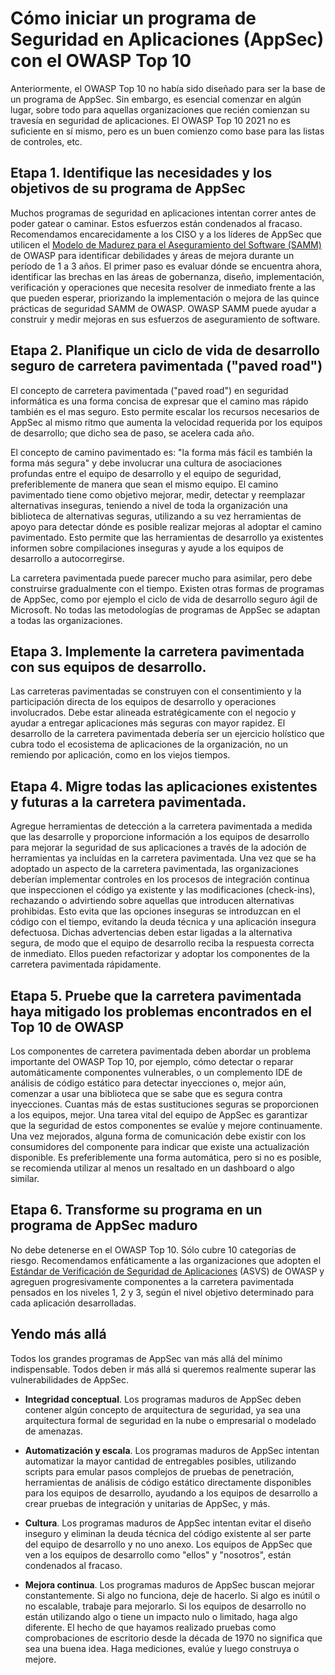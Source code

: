 # Cómo iniciar un programa de Seguridad en Aplicaciones (AppSec) con el OWASP Top 10 

Anteriormente, el OWASP Top 10 no había sido diseñado para ser la base de un programa de AppSec. Sin embargo, es esencial comenzar en algún lugar, sobre todo para aquellas organizaciones que recién comienzan su travesía en seguridad de aplicaciones.
El OWASP Top 10 2021 no es suficiente en sí mismo, pero es un buen comienzo como base para las listas de controles, etc.

## Etapa 1. Identifique las necesidades y los objetivos de su programa de AppSec

Muchos programas de seguridad en aplicaciones intentan correr antes de poder gatear o caminar. Estos esfuerzos están condenados al fracaso. Recomendamos encarecidamente a los CISO y a los líderes de AppSec que utilicen el [Modelo de Madurez para el Aseguramiento del Software (SAMM)](https://owaspsamm.org) de OWASP para identificar debilidades y áreas de mejora durante un período de 1 a 3 años. El primer paso es evaluar dónde se encuentra ahora, identificar las brechas en las áreas de gobernanza, diseño, implementación, verificación y operaciones que necesita resolver de inmediato frente a las que pueden esperar, priorizando la implementación o mejora de las quince prácticas de seguridad SAMM de OWASP. OWASP SAMM puede ayudar a construir y medir mejoras en sus esfuerzos de aseguramiento de software.
															   																	  
## Etapa 2. Planifique un ciclo de vida de desarrollo seguro de carretera pavimentada ("paved road")

El concepto de carretera pavimentada ("paved road") en seguridad informática es una forma concisa de expresar que el camino mas rápido también es el mas seguro. Esto permite escalar los recursos necesarios de AppSec al mismo ritmo que aumenta la velocidad requerida por los equipos de desarrollo; que dicho sea de paso, se acelera cada año.
																   
El concepto de camino pavimentado es: "la forma más fácil es también la forma más segura" y debe involucrar una cultura de asociaciones profundas entre el equipo de desarrollo y el equipo de seguridad, preferiblemente de manera que sean el mismo equipo. El camino pavimentado tiene como objetivo mejorar, medir, detectar y reemplazar alternativas inseguras, teniendo a nivel de toda la organización una biblioteca de alternativas seguras, utilizando a su vez herramientas de apoyo para detectar dónde es posible realizar mejoras al adoptar el camino pavimentado. Esto permite que las herramientas de desarrollo ya existentes informen sobre compilaciones inseguras y ayude a los equipos de desarrollo a autocorregirse.

La carretera pavimentada puede parecer mucho para asimilar, pero debe construirse gradualmente con el tiempo. Existen otras formas de programas de AppSec, como por ejemplo el ciclo de vida de desarrollo seguro ágil de Microsoft. No todas las metodologías de programas de AppSec se adaptan a todas las organizaciones.
																	 
## Etapa 3. Implemente la carretera pavimentada con sus equipos de desarrollo.

Las carreteras pavimentadas se construyen con el consentimiento y la participación directa de los equipos de desarrollo y operaciones involucrados. Debe estar alineada estratégicamente con el negocio y ayudar a entregar aplicaciones más seguras con mayor rapidez. El desarrollo de la carretera pavimentada debería ser un ejercicio holístico que cubra todo el ecosistema de aplicaciones de la organización, no un remiendo por aplicación, como en los viejos tiempos.
																   
## Etapa 4. Migre todas las aplicaciones existentes y futuras a la carretera pavimentada.

Agregue herramientas de detección a la carretera pavimentada a medida que las desarrolle y proporcione información a los equipos de desarrollo para mejorar la seguridad de sus aplicaciones a través de la adoción de herramientas ya incluídas en la carretera pavimentada. Una vez que se ha adoptado un aspecto de la carretera pavimentada, las organizaciones deberían implementar controles en los procesos de integración continua que inspeccionen el código ya existente y las modificaciones (check-ins), rechazando o advirtiendo sobre aquellas que introducen alternativas prohibidas. Esto evita que las opciones inseguras se introduzcan en el código con el tiempo, evitando la deuda técnica y una aplicación insegura defectuosa.
Dichas advertencias deben estar ligadas a la alternativa segura, de modo que el equipo de desarrollo reciba la respuesta correcta de inmediato. Ellos pueden refactorizar y adoptar los componentes de la carretera pavimentada rápidamente.

## Etapa 5. Pruebe que la carretera pavimentada haya mitigado los problemas encontrados en el Top 10 de OWASP

Los componentes de carretera pavimentada deben abordar un problema importante del OWASP Top 10, por ejemplo, cómo detectar o reparar automáticamente componentes vulnerables, o un complemento IDE de análisis de código estático para detectar inyecciones o, mejor aún, comenzar a usar una biblioteca que se sabe que es segura contra inyecciones.
Cuantas más de estas sustituciones seguras se proporcionen a los equipos, mejor.
Una tarea vital del equipo de AppSec es garantizar que la seguridad de estos componentes se evalúe y mejore continuamente.
Una vez mejorados, alguna forma de comunicación debe existir con los consumidores del componente para indicar que existe una actualización disponible. Es preferiblemente una forma automática, pero si no es posible, se recomienda utilizar al menos un resaltado en un dashboard o algo similar.
																								 
## Etapa 6. Transforme su programa en un programa de AppSec maduro

No debe detenerse en el OWASP Top 10. Sólo cubre 10 categorías de riesgo. Recomendamos enfáticamente a las organizaciones que adopten el [Estándar de Verificación de Seguridad de Aplicaciones](https://owasp.org/www-project-application-security-verification-standard/) (ASVS) de OWASP  y agreguen progresivamente componentes a la carretera pavimentada pensados en los niveles 1, 2 y 3, según el nivel objetivo determinado para cada aplicación desarrolladas.
	
## Yendo más allá

Todos los grandes programas de AppSec van más allá del mínimo indispensable. Todos deben ir más allá si queremos realmente superar las vulnerabilidades de AppSec.

-   **Integridad conceptual**. Los programas maduros de AppSec deben contener algún concepto de arquitectura de seguridad, ya sea una arquitectura formal de seguridad en la nube o empresarial o modelado de amenazas.

-   **Automatización y escala**. Los programas maduros de AppSec intentan automatizar la mayor cantidad de entregables posibles, utilizando scripts para emular pasos complejos de pruebas de penetración, herramientas de análisis de código estático directamente disponibles para los equipos de desarrollo, ayudando a los equipos de desarrollo a crear pruebas de integración y unitarias de AppSec, y más.

-   **Cultura**. Los programas maduros de AppSec intentan evitar el diseño inseguro y eliminan la deuda técnica del código existente al ser parte del equipo de desarrollo y no uno anexo. Los equipos de AppSec que ven a los equipos de desarrollo como "ellos" y "nosotros", están condenados al fracaso.

-   **Mejora continua**. Los programas maduros de AppSec buscan mejorar constantemente. Si algo no funciona, deje de hacerlo. Si algo es inútil o no escalable, trabaje para mejorarlo. Si los equipos de desarrollo no están utilizando algo o tiene un impacto nulo o limitado, haga algo diferente. El hecho de que hayamos realizado pruebas como comprobaciones de escritorio desde la década de 1970 no significa que sea una buena idea. Haga mediciones, evalúe y luego construya o mejore.
